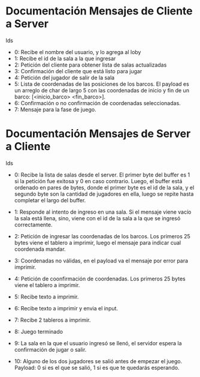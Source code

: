 

# Documentación Mensajes de Cliente a Server

Ids

  - 0: Recibe el nombre del usuario, y lo agrega al loby
  - 1: Recibe el id de la sala a la que ingresar
  - 2: Petición del cliente para obtener lista de salas actualizadas
  - 3: Confirmación del cliente que está listo para jugar
  - 4: Petición del jugador de salir de la sala
  - 5: Lista de coordenadas de las posiciones de los barcos. El payload es un arreglo de char de largo 5 con las coordenadas de inicio y fin de un barco: [<inicio_barco> <fin_barco>].
  - 6: Confirmación o no confirmación de coordenadas seleccionadas.
  - 7: Mensaje para la fase de juego.


# Documentación Mensajes de Server a Cliente

Ids

  - 0: Recibe la lista de salas desde el server. El primer byte del buffer es 1 si la petición fue exitosa y 0 en caso contrario. Luego, el buffer está ordenado en pares de bytes, donde el primer byte es el id de la sala, y el segundo byte son la cantidad de jugadores en ella, luego se repite hasta completar el largo del buffer.
  - 1: Responde al intento de ingreso en una sala. Si el mensaje viene vacío la sala está llena, sino, viene con el id de la sala a la que se ingresó correctamente.
  - 2: Petición de ingresar las coordenadas de los barcos. Los primeros 25 bytes viene el tablero a imprimir, luego el mensaje para indicar cual coordenada mandar.
  - 3: Coordenadas no válidas, en el payload va el mensaje por error para imprimir.


  - 4: Petición de coonfirmación de coordenadas. Los primeros 25 bytes viene el tablero a imprimir.
  - 5: Recibe texto a imprimir.
  - 6: Recibe texto a imprimir y envia el input.
  - 7: Recibe 2 tableros a imprimir.
  - 8: Juego terminado

  - 9: La sala en la que el usuario ingresó se llenó, el servidor espera la confirmación de jugar o salir.
  - 10: Alguno de los dos jugadores se salió antes de empezar el juego. Payload: 0 si es el que se salió, 1 si es que te quedarás esperando.

